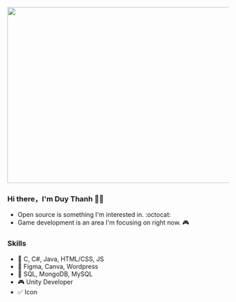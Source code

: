<p align="center">
  <img src="https://bstyle.vn/wp-content/uploads/2019/11/cach-tao-anh-gif-online-1.gif" width="600" height="400"/>
</p>

### Hi there，I'm Duy Thanh 🙋‍♂️

- Open source is something I'm interested in. :octocat:
- Game development is an area I'm focusing on right now. :video_game:

### Skills
- :page_facing_up: C, C#, Java, HTML/CSS, JS
- :art: Figma, Canva, Wordpress
- :floppy_disk: SQL, MongoDB, MySQL
- :video_game: Unity Developer
- :white_check_mark: Icon
